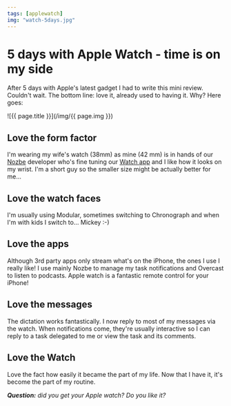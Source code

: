 ```yaml
---
tags: [applewatch]
img: "watch-5days.jpg"
---
```


# 5 days with Apple Watch - time is on my side

After 5 days with Apple's latest gadget I had to write this mini review. Couldn't wait. The bottom line: love it, already used to having it. Why? Here goes:

<!--More-->

![{{ page.title }}](/img/{{ page.img }})

## Love the form factor

I'm wearing my wife's watch (38mm) as mine (42 mm) is in hands of our [Nozbe][n] developer who's fine tuning our [Watch app](http://Nozbe.watch) and I like how it looks on my wrist. I'm a short guy so the smaller size might be actually better for me...

## Love the watch faces 

I'm usually using Modular, sometimes switching to Chronograph and when I'm with kids I switch to... Mickey :-)

## Love the apps

Although 3rd party apps only stream what's on the iPhone, the ones I use I really like! I use mainly Nozbe to manage my task notifications and Overcast to listen to podcasts. Apple watch is a fantastic remote control for your iPhone!

## Love the messages 

The dictation works fantastically. I now reply to most of my messages via the watch. When notifications come, they're usually interactive so I can reply to a task delegated to me or view the task and its comments. 

## Love the Watch 

Love the fact how easily it became the part of my life. Now that I have it, it's become the part of my routine. 

***Question:*** *did you get your Apple watch? Do you like it?*


[I]: http://info.productivemag.com/go/es
[G]: http://info.productivemag.com/go/esa
[iMagazine]: http://iMagazine.pl
[Dropbox]: http://db.tt/kD7Liux
[Evernote]: /how-i-use-evernote
[It's all about Passion!]: /passion
[Nozbe]: http://nozbe.com/
[#iPadOnly]: http://ipadonlybook.com/
[Productive! Magazine]: http://productivemag.com/
[Productive! Show]: /show
[Twitter]: http://twitter.com/MSliwinski

[n]: https://michael.gratis/nozbe